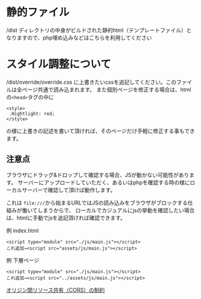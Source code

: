 # 静的ファイル
/dist ディレクトリの中身がビルドされた静的html（テンプレートファイル）となりますので、php埋め込みなどはこちらを利用してください

# スタイル調整について
/dist/override/override.css に上書きたいcssを追記してください。このファイルは全ページ共通で読み込まれます。
また個別ページを修正する場合は、htmlの`<head>`タグの中に
```
<style>
 .Hightlight: red;
</style>
```
の様に上書きの記述を書いて頂ければ、そのページだけ手軽に修正する事もできます。

## 注意点
ブラウザにドラッグ&ドロップして確認する場合、JSが動かない可能性があります。
サーバーにアップロードしていただく、あるいはphpを確認する時の様にローカルサーバーで確認して頂けば動作します。

これは `file:///`から始まるURLではJSの読み込みをブラウザがブロックする仕組みが働いてしまうからで、
ローカルでカジュアルにjsの挙動を確認したい場合は、htmlに手動でjsを追記頂ければ確認できます。

例 index.html
```
<script type="module" src="./js/main.js"></script>
これ追加→<script src="assets/js/main.js"></script>
```

例 下層ページ
```
<script type="module" src="./js/main.js"></script>
これ追加→<script src="../assets/js/main.js"></script>
```

[オリジン間リソース共有（CORS）の制約](https://developer.mozilla.org/ja/docs/Web/HTTP/CORS)

